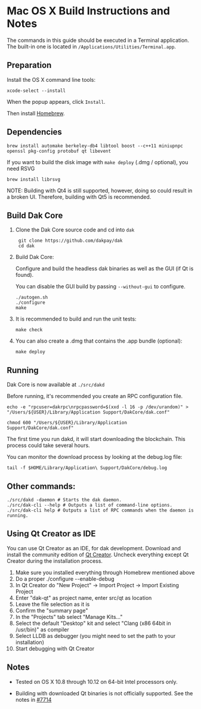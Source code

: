 Mac OS X Build Instructions and Notes
====================================
The commands in this guide should be executed in a Terminal application.
The built-in one is located in `/Applications/Utilities/Terminal.app`.

Preparation
-----------
Install the OS X command line tools:

`xcode-select --install`

When the popup appears, click `Install`.

Then install [Homebrew](https://brew.sh).

Dependencies
----------------------

    brew install automake berkeley-db4 libtool boost --c++11 miniupnpc openssl pkg-config protobuf qt libevent

If you want to build the disk image with `make deploy` (.dmg / optional), you need RSVG

    brew install librsvg

NOTE: Building with Qt4 is still supported, however, doing so could result in a broken UI. Therefore, building with Qt5 is recommended.

Build Dak Core
------------------------

1. Clone the Dak Core source code and cd into `dak`

        git clone https://github.com/dakpay/dak
        cd dak

2.  Build Dak Core:

    Configure and build the headless dak binaries as well as the GUI (if Qt is found).

    You can disable the GUI build by passing `--without-gui` to configure.

        ./autogen.sh
        ./configure
        make

3.  It is recommended to build and run the unit tests:

        make check

4.  You can also create a .dmg that contains the .app bundle (optional):

        make deploy

Running
-------

Dak Core is now available at `./src/dakd`

Before running, it's recommended you create an RPC configuration file.

    echo -e "rpcuser=dakrpc\nrpcpassword=$(xxd -l 16 -p /dev/urandom)" > "/Users/${USER}/Library/Application Support/DakCore/dak.conf"

    chmod 600 "/Users/${USER}/Library/Application Support/DakCore/dak.conf"

The first time you run dakd, it will start downloading the blockchain. This process could take several hours.

You can monitor the download process by looking at the debug.log file:

    tail -f $HOME/Library/Application\ Support/DakCore/debug.log

Other commands:
-------

    ./src/dakd -daemon # Starts the dak daemon.
    ./src/dak-cli --help # Outputs a list of command-line options.
    ./src/dak-cli help # Outputs a list of RPC commands when the daemon is running.

Using Qt Creator as IDE
------------------------
You can use Qt Creator as an IDE, for dak development.
Download and install the community edition of [Qt Creator](https://www.qt.io/download/).
Uncheck everything except Qt Creator during the installation process.

1. Make sure you installed everything through Homebrew mentioned above
2. Do a proper ./configure --enable-debug
3. In Qt Creator do "New Project" -> Import Project -> Import Existing Project
4. Enter "dak-qt" as project name, enter src/qt as location
5. Leave the file selection as it is
6. Confirm the "summary page"
7. In the "Projects" tab select "Manage Kits..."
8. Select the default "Desktop" kit and select "Clang (x86 64bit in /usr/bin)" as compiler
9. Select LLDB as debugger (you might need to set the path to your installation)
10. Start debugging with Qt Creator

Notes
-----

* Tested on OS X 10.8 through 10.12 on 64-bit Intel processors only.

* Building with downloaded Qt binaries is not officially supported. See the notes in [#7714](https://github.com/bitcoin/bitcoin/issues/7714)
